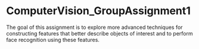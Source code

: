 # ComputerVision_GroupAssignment1
The goal of this assignment is to explore more advanced techniques for constructing features that better describe objects of interest and to perform face recognition using these features.